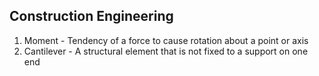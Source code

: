 ## Construction Engineering

1. Moment - Tendency of a force to cause rotation about a point or axis
2. Cantilever - A structural element that is not fixed to a support on one end
